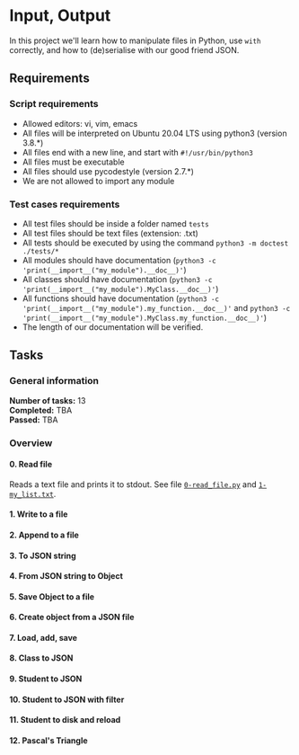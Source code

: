 # Input, Output
In this project we'll learn how to manipulate files in Python, use `with` correctly, and how to (de)serialise with our good friend JSON.<br/>
## Requirements
### Script requirements
* Allowed editors: vi, vim, emacs
* All files will be interpreted on Ubuntu 20.04 LTS using python3 (version 3.8.*)
* All files end with a new line, and start with `#!/usr/bin/python3`
* All files must be executable
* All files should use pycodestyle (version 2.7.*)
* We are not allowed to import any module
### Test cases requirements
* All test files should be inside a folder named `tests`
* All test files should be text files (extension: .txt)
* All tests should be executed by using the command `python3 -m doctest ./tests/*`
* All modules should have documentation (`python3 -c 'print(__import__("my_module").__doc__)'`)
* All classes should have documentation (`python3 -c 'print(__import__("my_module").MyClass.__doc__)'`)
* All functions should have documentation (`python3 -c 'print(__import__("my_module").my_function.__doc__)'` and `python3 -c 'print(__import__("my_module").MyClass.my_function.__doc__)'`)
* The length of our documentation will be verified.
## Tasks
### General information
__Number of tasks:__ 13<br/>
__Completed:__ TBA<br/>
__Passed:__ TBA<br/>
### Overview
#### 0. Read file
Reads a text file and prints it to stdout.
See file [`0-read_file.py`](./0-read_file.py) and [`1-my_list.txt`](tests/1-my_list.txt).
#### 1. Write to a file
#### 2. Append to a file
#### 3. To JSON string
#### 4. From JSON string to Object
#### 5. Save Object to a file
#### 6. Create object from a JSON file
#### 7. Load, add, save
#### 8. Class to JSON
#### 9. Student to JSON
#### 10. Student to JSON with filter
#### 11. Student to disk and reload
#### 12. Pascal's Triangle